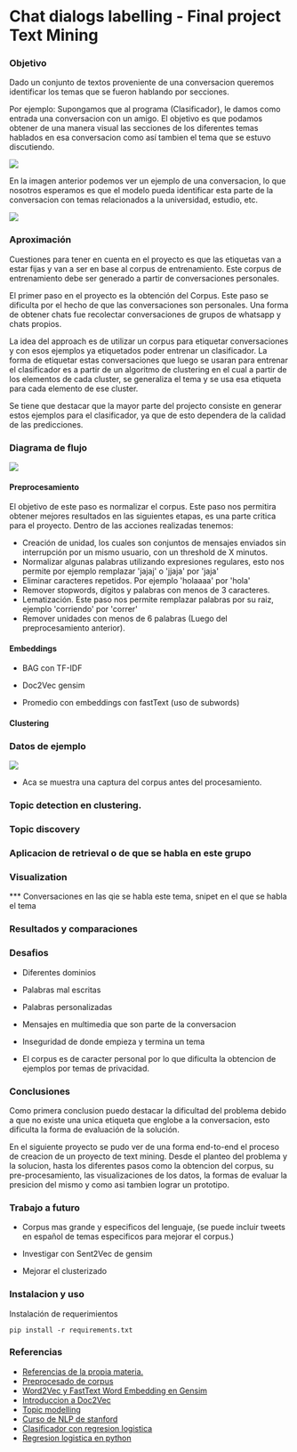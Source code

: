 # Chat dialogs labelling - Final project Text Mining

### Objetivo

Dado un conjunto de textos proveniente de una conversacion queremos identificar los temas que se fueron hablando por secciones.

Por ejemplo: Supongamos que al programa (Clasificador), le damos como entrada una conversacion con un amigo. El objetivo es que podamos obtener de una manera visual las secciones de los diferentes temas hablados en esa conversacion como así tambien el tema que se estuvo discutiendo.

![](images/sample_nico.png)

En la imagen anterior podemos ver un ejemplo de una conversacion, lo que nosotros esperamos es que el modelo pueda identificar esta parte de la conversacion con temas relacionados a la universidad, estudio, etc.

![](images/sample_nico_labeled.png)

### Aproximación

Cuestiones para tener en cuenta en el proyecto es que las etiquetas van a estar fijas y van a ser en base al corpus de entrenamiento. Este corpus de entrenamiento debe ser generado a partir de conversaciones personales.

El primer paso en el proyecto es la obtención del Corpus. Este paso se dificulta por el hecho de que las conversaciones son personales. Una forma de obtener chats fue recolectar conversaciones de grupos de whatsapp y chats propios.

La idea del approach es de utilizar un corpus para etiquetar conversaciones y con esos ejemplos ya etiquetados poder entrenar un clasificador. La forma de etiquetar estas conversaciones que luego se usaran para entrenar el clasificador es a partir de un algoritmo de clustering en el cual a partir de los elementos de cada cluster, se generaliza el tema y se usa esa etiqueta para cada elemento de ese cluster.

Se tiene que destacar que la mayor parte del projecto consiste en generar estos ejemplos para el clasificador, ya que de esto dependera de la calidad de las predicciones.



### Diagrama de flujo

![](images/flujo.png)

#### Preprocesamiento

El objetivo de este paso es normalizar el corpus. Este paso nos permitira obtener mejores resultados en las siguientes etapas, es una parte critica para el proyecto. Dentro de las acciones realizadas tenemos:

*  Creación de unidad, los cuales son conjuntos de mensajes enviados sin interrupción por un mismo usuario, con un threshold de X minutos.
*  Normalizar algunas palabras utilizando expresiones regulares, esto nos permite por ejemplo remplazar 'jajaj' o 'jjaja' por 'jaja'
*  Eliminar caracteres repetidos. Por ejemplo 'holaaaa' por 'hola'
*  Remover stopwords, dígitos y palabras con menos de 3 caracteres.
*  Lematización. Este paso nos permite remplazar palabras por su raiz, ejemplo 'corriendo' por 'correr'
*  Remover unidades con menos de 6 palabras (Luego del preprocesamiento anterior).


#### Embeddings

* BAG con TF-IDF

* Doc2Vec gensim

* Promedio con embeddings con fastText (uso de subwords)

#### Clustering


### Datos de ejemplo

![](images/sample_chat.png)

- Aca se muestra una captura del corpus antes del procesamiento. 

### Topic detection en clustering.

### Topic discovery

### Aplicacion de retrieval o de que se habla en este grupo

### Visualization

*** Conversaciones en las qie se habla este tema, snipet en el que se habla el tema

### Resultados y comparaciones

### Desafios

* Diferentes dominios

* Palabras mal escritas

* Palabras personalizadas

* Mensajes en multimedia que son parte de la conversacion

* Inseguridad de donde empieza y termina un tema

* El corpus es de caracter personal por lo que dificulta la obtencion de ejemplos por temas de privacidad.

### Conclusiones

Como primera conclusion puedo destacar la dificultad del problema debido a que no existe una unica etiqueta que englobe a la conversacion, esto dificulta la forma de evaluación de la solución.

En el siguiente proyecto se pudo ver de una forma end-to-end el proceso de creacion de un proyecto de text mining. Desde el planteo del problema y la solucion, hasta los diferentes pasos como la obtencion del corpus, su pre-procesamiento, las visualizaciones de los datos, la formas de evaluar la presicion del mismo y como asi tambien lograr un prototipo.



### Trabajo a futuro

* Corpus mas grande y especificos del lenguaje, (se puede incluir tweets en español de temas especificos para mejorar el corpus.)

* Investigar con Sent2Vec de gensim

* Mejorar el clusterizado

### Instalacion y uso

Instalación de requerimientos

`pip install -r requirements.txt`

### Referencias

- [Referencias de la propia materia.](https://sites.google.com/view/text-mining-2019/materiales?authuser=0)
- [Preprocesado de corpus](https://kavita-ganesan.com/text-preprocessing-tutorial/#.XjU0mhMzYmp)
- [Word2Vec y FastText Word Embedding en Gensim](https://towardsdatascience.com/word-embedding-with-word2vec-and-fasttext-a209c1d3e12c)
- [Introduccion a Doc2Vec](https://medium.com/wisio/a-gentle-introduction-to-doc2vec-db3e8c0cce5e)
- [Topic modelling](https://nlpforhackers.io/topic-modeling/)
- [Curso de NLP de stanford](http://web.stanford.edu/class/cs224u/)
- [Clasificador con regresion logistica](https://kavita-ganesan.com/news-classifier-with-logistic-regression-in-python/#.XjPCehMzYmo)
- [Regresion logistica en python](https://towardsdatascience.com/logistic-regression-using-python-sklearn-numpy-mnist-handwriting-recognition-matplotlib-a6b31e2b166a)
